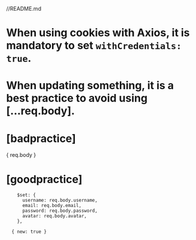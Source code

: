 //README.md

# When using cookies with Axios, it is mandatory to set `withCredentials: true`.

<!--
// import axios from "axios";
// const BASE_URL = "http://localhost:3000/api/";

// export const axiosInstance = axios.create({
//   baseURL: BASE_URL,
//   withCredentials: true, // Include cookies in the requests
// });
-->

# When updating something, it is a best practice to avoid using [...req.body].

 <!-- Because manually, the user can set 'admin' to true. -->

# [badpractice]

{
req.body
}

# [goodpractice]

        $set: {
          username: req.body.username,
          email: req.body.email,
          password: req.body.password,
          avatar: req.body.avatar,
        },

      { new: true }


